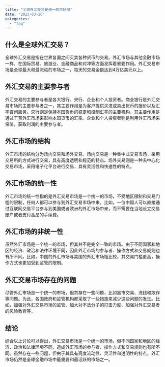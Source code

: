 ```yaml
---
title: "全球外汇交易是统一的市场吗"
date: "2023-03-26"
categories: 
  - "faq"
---
```


## 什么是全球外汇交易？

全球外汇交易是指在世界各国之间买卖各种货币的交易。外汇市场与其他金融市场一样，在国际贸易、旅游业、金融商品和对冲等方面发挥着重要作用。外汇交易市场是全球最大和最流动的市场之一，每天的交易金额达到4万亿美元以上。

## 外汇交易的主要参与者

外汇交易的主要参与者是各大银行、央行、企业和个人投资者。商业银行是外汇交易市场的主要参与者之一，其主要作用是为客户提供买进或卖出货币的报价以及汇率咨询服务。央行则是保持本国货币的稳定和控制汇率的主要机构，其主要作用是通过干预外汇市场来影响本国货币的汇率。企业和个人投资者则是利用外汇市场来保值，获取利润的主要参与者。

## 外汇市场的结构

外汇市场的结构分为场内交易和场外交易。场内交易是一种集中式交易市场，采用交易所的方式进行交易，具有高度透明和规范的特点。场外交易则是一种去中心化交易市场，采用电子化平台进行交易，具有灵活性和快速性的特点。

## 外汇市场的统一性

外汇市场的统一性指的是外汇交易市场是一个统一的市场，不受地区限制和交易门槛的限制，任何人都可以参与到外汇交易市场中来。比如，一位中国人可以直接通过互联网交易平台参与到美国或者欧洲的外汇市场中来，而不需要在当地设立交易账户或者支付高昂的手续费。

## 外汇市场的非统一性

虽然外汇市场是一个统一的市场，但其并不是完全一致的市场。由于不同国家和地区的经济、政治和法律环境不同，因此外汇市场的参与者、操作方式和交易规则也有所不同。比如，中国的外汇市场与美国的外汇市场相比较，其交易门槛更高，操作方式也更加受到监管的限制。

## 外汇交易市场存在的问题

尽管外汇市场是一个统一的市场，但其存在一些问题，比如黑市交易、洗钱和欺诈等问题。为此，各国政府和监管机构都采取了一些措施来减少这些问题的发生。比如，加强对外汇交易市场的监管、加大对不法分子的打击力度、加强对外汇交易者的风险教育等。

## 结论

综合以上讨论可以得出，外汇交易市场是一个统一的市场，但不同国家和地区的经济、政治和法律环境不同，造成外汇市场的参与者、操作方式和交易规则也有所不同。虽然存在一些问题，但由于其具有高度流动性、灵活性和透明性的特点，外汇市场仍然是全球金融市场中最重要和最活跃的市场之一。
